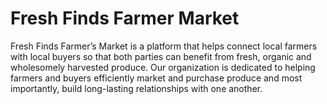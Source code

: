 # Fresh Finds Farmer Market

Fresh Finds Farmer’s Market is a platform that helps connect local farmers with local buyers so that both parties can benefit from fresh, organic and wholesomely harvested produce. Our organization is dedicated to helping farmers and buyers efficiently market and purchase produce and most importantly, build long-lasting relationships with one another.
